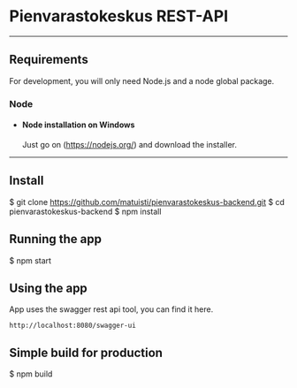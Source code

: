 # Pienvarastokeskus REST-API
---
## Requirements
For development, you will only need Node.js and a node global package.
### Node
- #### Node installation on Windows
  Just go on (https://nodejs.org/) and download the installer.
---
## Install
$ git clone https://github.com/matuisti/pienvarastokeskus-backend.git
$ cd pienvarastokeskus-backend
$ npm install

## Running the app
$ npm start

## Using the app
App uses the swagger rest api tool, you can find it here.
```
http://localhost:8080/swagger-ui
``` 

## Simple build for production
$ npm build
